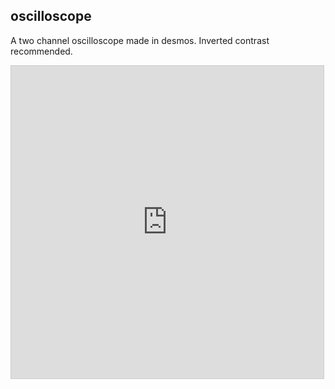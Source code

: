 ## oscilloscope
<!-- META A two channel oscilloscope made in desmos. META -->

A two channel oscilloscope made in desmos. Inverted contrast recommended.

<iframe src="https://www.desmos.com/calculator/vfdbswn2wc?embed" width="500" height="500" style="border: 1px solid #ccc" frameborder=0></iframe>
<!-- LAST EDITED 1699422897 LAST EDITED-->